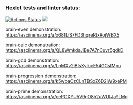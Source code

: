 ### Hexlet tests and linter status:
[![Actions Status](https://github.com/solumD/python-project-49/workflows/hexlet-check/badge.svg)](https://github.com/solumD/python-project-49/actions)
<a href="https://codeclimate.com/github/solumD/python-project-49/maintainability"><img src="https://api.codeclimate.com/v1/badges/4c81aecbfa238286a6b2/maintainability" /></a>

brain-even demonstration:
https://asciinema.org/a/x68fLiS7FD3hqreRtxRojWBX5

brain-calc demonstration:
https://asciinema.org/a/QL8WmkdsJlBe7A7nCuvr5gdkD

brain-gcd demonstration:
https://asciinema.org/a/LpMXv2iBIsXylbcE54GCslMpu

brain-progression demonstration:
https://asciinema.org/a/k5wbaOzCLnTBSxZ6D2lW9xePM

brain-prime demonstration:
https://asciinema.org/a/cePCXYU5V9q08h2uWUfJaYLMq
